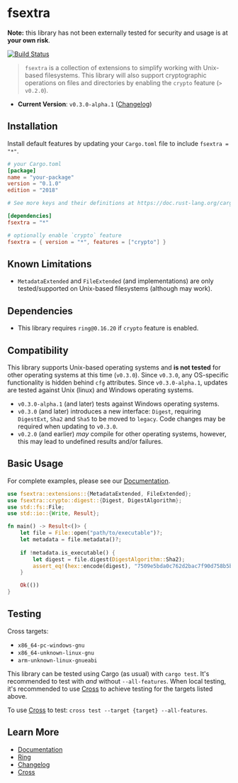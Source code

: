 # fsextra

**Note:** this library has not been externally tested for security and usage is at **your own risk**.

[![Build Status](https://app.travis-ci.com/Isolated-/fsextra.svg?branch=next)](https://app.travis-ci.com/Isolated-/fsextra)

> `fsextra` is a collection of extensions to simplify working with Unix-based filesystems. This library will also support cryptographic operations on files and directories by enabling the `crypto` feature (`> v0.2.0`).

- **Current Version**: `v0.3.0-alpha.1` ([Changelog])

## Installation

Install default features by updating your `Cargo.toml` file to include `fsextra = "*"`.

```toml
# your Cargo.toml
[package]
name = "your-package"
version = "0.1.0"
edition = "2018"

# See more keys and their definitions at https://doc.rust-lang.org/cargo/reference/manifest.html

[dependencies]
fsextra = "*"

# optionally enable `crypto` feature
fsextra = { version = "*", features = ["crypto"] }
```

## Known Limitations

- `MetadataExtended` and `FileExtended` (and implementations) are only tested/supported on Unix-based filesystems (although may work).

## Dependencies

- This library requires `ring@0.16.20` if `crypto` feature is enabled.

## Compatibility

This library supports Unix-based operating systems and **is not tested** for other operating systems at this time (`v0.3.0`). Since `v0.3.0`, any OS-specific functionality is hidden behind `cfg` attributes. Since `v0.3.0-alpha.1`, updates are tested against Unix (linux) and Windows operating systems.

- `v0.3.0-alpha.1` (and later) tests against Windows operating systems.
- `v0.3.0` (and later) introduces a new interface: `Digest`, requiring `DigestExt`, `Sha2` and `Sha5` to be moved to `legacy`. Code changes may be required when updating to `v0.3.0`.
- `v0.2.0` (and earlier) *may* compile for other operating systems, however, this may lead to undefined results and/or failures.

## Basic Usage

For complete examples, please see our [Documentation].

```rust
use fsextra::extensions::{MetadataExtended, FileExtended};
use fsextra::crypto::digest::{Digest, DigestAlgorithm};
use std::fs::File;
use std::io::{Write, Result};

fn main() -> Result<()> {
    let file = File::open("path/to/executable")?;
    let metadata = file.metadata()?;
    
    if !metadata.is_executable() {
        let digest = file.digest(DigestAlgorithm::Sha2);
        assert_eq!(hex::encode(digest), "7509e5bda0c762d2bac7f90d758b5b2263fa01ccbc542ab5e3df163be08e6ca9");
    }

    Ok(())
}
```

## Testing

Cross targets:

- `x86_64-pc-windows-gnu`
- `x86_64-unknown-linux-gnu`
- `arm-unknown-linux-gnueabi`

This library can be tested using Cargo (as usual) with `cargo test`. It's recommended to test with *and* without `--all-features`. When local testing, it's recommended to use [Cross] to achieve testing for the targets listed above.

To use [Cross] to test: `cross test --target {target} --all-features`.

## Learn More

- [Documentation]
- [Ring]
- [Changelog]
- [Cross]

[Documentation]: https://docs.rs/fsextra/0.3.0/fsextra/index.html
[Ring]: https://briansmith.org/rustdoc/ring/
[Changelog]: https://github.com/Isolated-/fsextra/blob/next/CHANGELOG.md
[Cross]: https://github.com/rust-embedded/cross